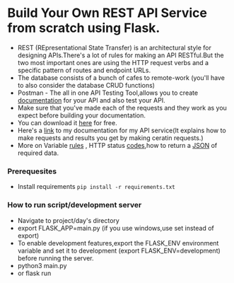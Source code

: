 # Build Your Own REST API Service from scratch using Flask.
- REST (REpresentational State Transfer) is an architectural style for designing APIs.There's a lot of rules for making an API RESTful.But the two  most important ones are using the HTTP request verbs and a specific pattern of routes and endpoint URLs.
- The database consists of a bunch of cafes to remote-work (you'll have to also consider the database CRUD functions)
- Postman - The all in one API Testing Tool,allows you to create [documentation](https://learning.postman.com/docs/publishing-your-api/documenting-your-api/) for your API and also test your API.
- Make sure that you've made each of the requests and they work as you expect before building your documentation. 
-  You can download it [here](https://www.postman.com/downloads/) for free.
-  Here's a [link](https://documenter.getpostman.com/view/22470891/UzkV1vsF) to my documentation for my API service(It explains how to make requests and results you get by making ceratin requests.)
- More on Variable [rules](https://flask.palletsprojects.com/en/1.1.x/quickstart/#variable-rules) , HTTP status [codes](https://www.webfx.com/web-development/glossary/http-status-codes/),how to return a [JSON](https://www.adamsmith.haus/python/docs/flask.jsonify) of required data.

### Prerequesites
- Install requirements `pip install -r requirements.txt`

### How to run script/development server
- Navigate to project/day's directory
- export FLASK_APP=main.py (if you use windows,use set instead of export)
- To enable development features,export the FLASK_ENV environment variable and set it to development (export FLASK_ENV=development) before running the server.
- python3 main.py
- or flask run


